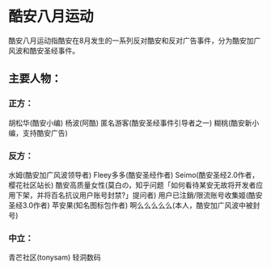# 酷安八月运动
酷安八月运动指酷安在8月发生的一系列反对酷安和反对广告事件，分为酷安加广风波和酷安圣经事件。

## 主要人物：

### 正方：
胡松华(酷安小编)
杨波(阿酷)
匿名游客(酷安圣经事件引导者之一)
糊桃(酷安新小编，支持酷安广告)

### 反方：
水姆(酷安加广风波领导者)
Fleey多多(酷安圣经作者)
Seimo(酷安圣经2.0作者，樱花社区站长)
酷安高质量女性(莫白の，知乎问题「如何看待某安无故将开发者应用下架，并将百名抗议用户账号封禁?」提问者)
用户已注銷/限流账号收集姬(酷安圣经3.0作者)
苹安果(知名图标包作者)
啊么么么么么(本人，酷安加广风波中被封号)

### 中立：
青芒社区(tonysam)
轻洞数码
